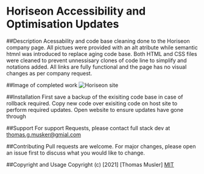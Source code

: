 # Horiseon Accessibility and Optimisation Updates

##Description
Acessability and code base cleaning done to the Horiseon company page. All pictues were provided with an alt atribute
while semantic htmnl was introduced to replace aging code base. Both HTML and CSS files were cleaned to prevent unnessisary 
clones of code line to simplify and notations added. All links are fully functional and the page has no visual changes as per
company request.

##Image of completed work
![Horiseon site](assets/images/Screenshot.png)

 ##Installation
First save a backup of the exisiting code base in case of rollback required.
Copy new code over exisiting code on host site to perform required updates. 
Open website to ensure updates have gone through

##Support
For support Requests, please contact full stack dev at 
thomas.g.musker@gmial.com

 ##Contributing
Pull requests are welcome. For major changes, please open an issue first to discuss what you would like to change.

##Copyright and Usage
Copyright (c) [2021] [Thomas Musler]
[MIT](https://choosealicense.com/licenses/mit/)